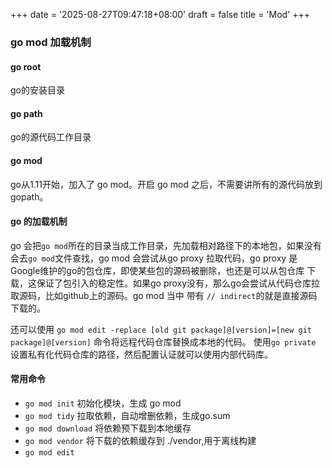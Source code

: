 +++
date = '2025-08-27T09:47:18+08:00'
draft = false
title = 'Mod'
+++
### go mod 加载机制
#### go root
go的安装目录
#### go path
go的源代码工作目录
#### go mod
go从1.11开始，加入了 go mod。开启 go mod 之后，不需要讲所有的源代码放到gopath。
#### go 的加载机制
go 会把`go mod`所在的目录当成工作目录，先加载相对路径下的本地包，如果没有会去`go mod`文件查找，go mod
会尝试从go proxy 拉取代码，go proxy 是Google维护的go的包仓库，即使某些包的源码被删除，也还是可以从包仓库
下载，这保证了包引入的稳定性。如果go proxy没有，那么go会尝试从代码仓库拉取源码，比如github上的源码。go mod 当中
带有 `// indirect`的就是直接源码下载的。

还可以使用 `go mod edit -replace [old git package]@[version]=[new git package]@[version]` 命令将远程代码仓库替换成本地的代码。
使用`go private` 设置私有化代码仓库的路径，然后配置认证就可以使用内部代码库。
#### 常用命令
* `go mod init` 初始化模块，生成 go mod
* `go mod tidy` 拉取依赖，自动增删依赖，生成go.sum
* `go mod download` 将依赖预下载到本地缓存
* `go mod vendor` 将下载的依赖缓存到 ./vendor,用于离线构建
* `go mod edit `